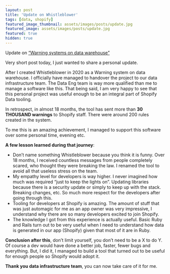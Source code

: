 ```yaml
---
layout: post
title: 'Update on Whistleblower'
tags: [data, shopify]
featured_image_thumbnail: assets/images/posts/update.jpg
featured_image: assets/images/posts/update.jpg
featured: true
hidden: true
---
```


Update on [“Warning systems on data warehouse”](warning-systems-on-data-warehouse)


<!--more-->

Very short post today, I just wanted to share a personal update.

After I created Whistleblower in 2020 as a Warning system on data warehouse. I officially have managed to handover the project to our data infrastructure team. The Data Eng team is way more qualified than me to manage a software like this. That being said, I am very happy to see that this personal project was useful enough to be an integral part of Shopify Data tooling. 

In retrospect, in almost 18 months, the tool has sent more than **30 THOUSAND warnings** to Shopify staff. There were around 200 rules created in the system. 

To me this is an amazing achievement, I managed to support this software over some personal time, evening etc. 

**A few lesson learned during that journey**:
- Don’t name something Whistleblower because you think it is funny. Over 18 months, I received countless messages from people completely scared, who thought they were breaking the law. I renamed the tool to avoid all that useless stress on the team. 
- My empathy level for developers is way higher. I never imagined how much was required “just to keep the lights on”. Updating libraries because there is a security update or simply to keep up with the stack. Breaking changes, etc. So much more respect for the developers after going through this. 
- Tooling for developers at Shopify is amazing. The amount of stuff that was just automagic for me as an app owner was very impressive, I understand why there are so many developers excited to join Shopify. 
- The knowledge I got from this experience is actually useful. Basic Ruby and Rails turn out to be very useful when I need to understand how data is generated in our app (Shopify) given that most of it are in Ruby. 

**Conclusion after this**, don’t limit yourself, you don’t need to be a X to do Y. Of course a dev would have done a better job, faster, fewer bugs and everything. But, I did it, I managed to build a tool that turned out to be useful for enough people so Shopify would adopt it. 

__Thank you data infrastructure team__, you can now take care of it for me. 
